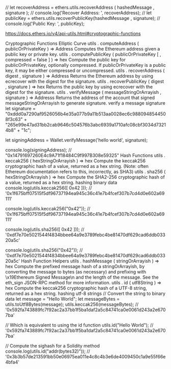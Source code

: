 // let recoverAddress = ethers.utils.recoverAddress ( hashedMessage , signature );
// console.log('Recover Address: ', recoverAddress);
// let publicKey = ethers.utils.recoverPublicKey(hashedMessage , signature);
// console.log('Public Key: ', publicKey);

https://docs.ethers.io/v4/api-utils.html#cryptographic-functions

Cryptographic Functions
Elliptic Curve
utils . computeAddress ( publicOrPrivateKey )   =>   Address
Computes the Ethereum address given a public key or private key.
utils . computePublicKey ( publicOrPrivateKey [ , compressed = false ] )   =>   hex
Compute the public key for publicOrPrivateKey, optionally compressed. If publicOrPrivateKey is a public key, it may be either compressed or uncompressed.
utils . recoverAddress ( digest , signature )   =>   Address
Returns the Ethereum address by using ecrecover with the digest for the signature.
utils . recoverPublicKey ( digest , signature )   =>   hex
Returns the public key by using ecrecover with the digest for the signature.
utils . verifyMessage ( messageStringOrArrayish , signature )   =>   Addresss
Returns the address of the account that signed messageStringOrArrayish to generate signature.
verify a message signature
let signature = "0xddd0a7290af9526056b4e35a077b9a11b513aa0028ec6c9880948544508f3c63" +
                  "265e99e47ad31bb2cab9646c504576b3abc6939a1710afc08cbf3034d73214b8" +
                  "1c";

let signingAddress = Wallet.verifyMessage('hello world', signature);

console.log(signingAddress);
// "0x14791697260E4c9A71f18484C9f997B308e59325"
Hash Functions
utils . keccak256 ( hexStringOrArrayish )   =>   hex
Compute the keccak256 cryptographic hash of a value, returned as a hex string. (Note: often Ethereum documentation refers to this, incorrectly, as SHA3)
utils . sha256 ( hexStringOrArrayish )   =>   hex
Compute the SHA2-256 cryptographic hash of a value, returned as a hex string.
hashing binary data
console.log(utils.keccak256([ 0x42 ]));
// '0x1f675bff07515f5df96737194ea945c36c41e7b4fcef307b7cd4d0e602a69111'

console.log(utils.keccak256("0x42"));
// '0x1f675bff07515f5df96737194ea945c36c41e7b4fcef307b7cd4d0e602a69111'


console.log(utils.sha256([ 0x42 ]));
// '0xdf7e70e5021544f4834bbee64a9e3789febc4be81470df629cad6ddb03320a5c'

console.log(utils.sha256("0x42"));
// '0xdf7e70e5021544f4834bbee64a9e3789febc4be81470df629cad6ddb03320a5c'
Hash Function Helpers
utils . hashMessage ( stringOrArrayish )   =>   hex
Compute the prefixed message hash of a stringOrArrayish, by converting the message to bytes (as necessary) and prefixing with \x19Ethereum Signed Message\n and the length of the message. See the eth_sign JSON-RPC method for more information.
utils . id ( utf8String )   =>   hex
Compute the keccak256 cryptographic hash of a UTF-8 string, returned as a hex string.
hashing utf-8 strings
// Convert the string to binary data
let message = "Hello World";
let messageBytes = utils.toUtf8Bytes(message);
utils.keccak256(messageBytes);
// '0x592fa743889fc7f92ac2a37bb1f5ba1daf2a5c84741ca0e0061d243a2e6707ba'

// Which is equivalent to using the id function
utils.id("Hello World");
// '0x592fa743889fc7f92ac2a37bb1f5ba1daf2a5c84741ca0e0061d243a2e6707ba'


// Compute the sighash for a Solidity method
console.log(utils.id("addr(bytes32)"));
// '0x3b3b57de213591bb50e06975ea011e4c8c4b3e6de4009450c1a9e55f66e4bfa4'